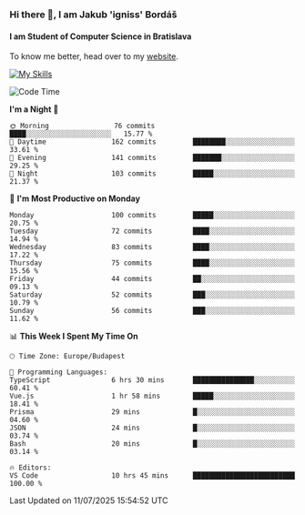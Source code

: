 ### Hi there 👋, I am Jakub 'igniss' Bordáš

#### I am Student of Computer Science in Bratislava
To know me better, head over to my [website](https://bordas.sk).

[![My Skills](https://skillicons.dev/icons?i=js,typescript,html,css,figma,svelte,vue,next,postgresql,nest,express,nodejs)](https://bordas.sk)


<!--START_SECTION:waka-->
![Code Time](http://img.shields.io/badge/Code%20Time-1%2C988%20hrs%207%20mins-blue)

**I'm a Night 🦉** 

```text
🌞 Morning                76 commits          ████░░░░░░░░░░░░░░░░░░░░░   15.77 % 
🌆 Daytime                162 commits         ████████░░░░░░░░░░░░░░░░░   33.61 % 
🌃 Evening                141 commits         ███████░░░░░░░░░░░░░░░░░░   29.25 % 
🌙 Night                  103 commits         █████░░░░░░░░░░░░░░░░░░░░   21.37 % 
```
📅 **I'm Most Productive on Monday** 

```text
Monday                   100 commits         █████░░░░░░░░░░░░░░░░░░░░   20.75 % 
Tuesday                  72 commits          ████░░░░░░░░░░░░░░░░░░░░░   14.94 % 
Wednesday                83 commits          ████░░░░░░░░░░░░░░░░░░░░░   17.22 % 
Thursday                 75 commits          ████░░░░░░░░░░░░░░░░░░░░░   15.56 % 
Friday                   44 commits          ██░░░░░░░░░░░░░░░░░░░░░░░   09.13 % 
Saturday                 52 commits          ███░░░░░░░░░░░░░░░░░░░░░░   10.79 % 
Sunday                   56 commits          ███░░░░░░░░░░░░░░░░░░░░░░   11.62 % 
```


📊 **This Week I Spent My Time On** 

```text
🕑︎ Time Zone: Europe/Budapest

💬 Programming Languages: 
TypeScript               6 hrs 30 mins       ███████████████░░░░░░░░░░   60.41 % 
Vue.js                   1 hr 58 mins        █████░░░░░░░░░░░░░░░░░░░░   18.41 % 
Prisma                   29 mins             █░░░░░░░░░░░░░░░░░░░░░░░░   04.60 % 
JSON                     24 mins             █░░░░░░░░░░░░░░░░░░░░░░░░   03.74 % 
Bash                     20 mins             █░░░░░░░░░░░░░░░░░░░░░░░░   03.14 % 

🔥 Editors: 
VS Code                  10 hrs 45 mins      █████████████████████████   100.00 % 
```


 Last Updated on 11/07/2025 15:54:52 UTC
<!--END_SECTION:waka-->
